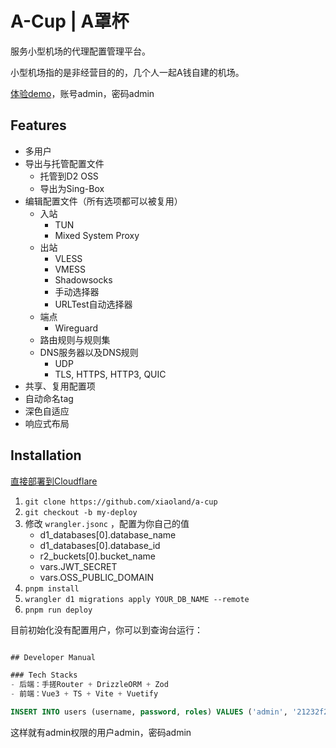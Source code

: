 # A-Cup | A罩杯

服务小型机场的代理配置管理平台。

小型机场指的是非经营目的的，几个人一起A钱自建的机场。

[体验demo](https://a-cup.lanzhijiang.workers.dev)，账号admin，密码admin

## Features
- 多用户
- 导出与托管配置文件
  - 托管到D2 OSS
  - 导出为Sing-Box
- 编辑配置文件（所有选项都可以被复用）
  - 入站
    - TUN
    - Mixed System Proxy
  - 出站
    - VLESS
    - VMESS
    - Shadowsocks
    - 手动选择器
    - URLTest自动选择器
  - 端点
    - Wireguard
  - 路由规则与规则集
  - DNS服务器以及DNS规则
    - UDP
    - TLS, HTTPS, HTTP3, QUIC
- 共享、复用配置项
- 自动命名tag
- 深色自适应
- 响应式布局

## Installation

[直接部署到Cloudflare](https://deploy.workers.cloudflare.com/?url=https://github.com/xiaoland/a-cup)

1. `git clone https://github.com/xiaoland/a-cup`
2. `git checkout -b my-deploy`
3. 修改 `wrangler.jsonc` ，配置为你自己的值
   - d1_databases[0].database_name
   - d1_databases[0].database_id
   - r2_buckets[0].bucket_name
   - vars.JWT_SECRET
   - vars.OSS_PUBLIC_DOMAIN
4. `pnpm install`
5. `wrangler d1 migrations apply YOUR_DB_NAME --remote`
6. `pnpm run deploy`

目前初始化没有配置用户，你可以到查询台运行：
```sql

## Developer Manual

### Tech Stacks
- 后端：手搓Router + DrizzleORM + Zod
- 前端：Vue3 + TS + Vite + Vuetify

INSERT INTO users (username, password, roles) VALUES ('admin', '21232f297a57a5a743894a0e4a801fc3', '["admin"]');
```

这样就有admin权限的用户admin，密码admin